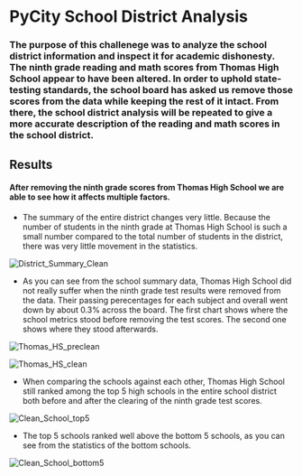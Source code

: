 # PyCity School District Analysis

### The purpose of this challenege was to analyze the school district information and inspect it for academic dishonesty. The ninth grade reading and math scores from Thomas High School appear to have been altered. In order to uphold state-testing standards, the school board has asked us remove those scores from the data while keeping the rest of it intact. From there, the school district analysis will be repeated to give a more accurate description of the reading and math scores in the school district.

## Results

#### After removing the ninth grade scores from Thomas High School we are able to see how it affects multiple factors.

- The summary of the entire district changes very little. Because the number of students in the ninth grade at Thomas High School is such a small number compared to the total number of students in the district, there was very little movement in the statistics.

![District_Summary_Clean](https://user-images.githubusercontent.com/81929616/118413223-29445780-b66c-11eb-8d51-60e74d65e586.PNG)

- As you can see from the school summary data, Thomas High School did not really suffer when the ninth grade test results were removed from the data. Their passing perecentages for each subject and overall went down by about 0.3% across the board. The first chart shows where the school metrics stood before removing the test scores. The second one shows where they stood afterwards. 

![Thomas_HS_preclean](https://user-images.githubusercontent.com/81929616/118413470-7c6ada00-b66d-11eb-8340-01c3849df1fc.PNG)

![Thomas_HS_clean](https://user-images.githubusercontent.com/81929616/118413653-6b6e9880-b66e-11eb-88c6-f9cdb41bab15.PNG)

- When comparing the schools against each other, Thomas High School still ranked among the top 5 high schools in the entire school district both before and after the clearing of the ninth grade test scores.

![Clean_School_top5](https://user-images.githubusercontent.com/81929616/118413733-c6a08b00-b66e-11eb-9cc4-16604b97566a.PNG)

- The top 5 schools ranked well above the bottom 5 schools, as you can see from the statistics of the bottom schools.

![Clean_School_bottom5](https://user-images.githubusercontent.com/81929616/118413758-e46df000-b66e-11eb-8f3c-b6a1a640784e.PNG)

